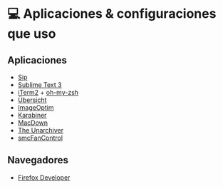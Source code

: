 # 💻 Aplicaciones & configuraciones que uso

## Aplicaciones

- [Sip]()
- [Sublime Text 3]()
- [iTerm2]() + [oh-my-zsh]()
- [Übersicht]()
- [ImageOptim]()
- [Karabiner]()
- [MacDown]()
- [The Unarchiver]()
- [smcFanControl]()

## Navegadores

- [Firefox Developer](https://www.mozilla.org/es-ES/firefox/developer/)




